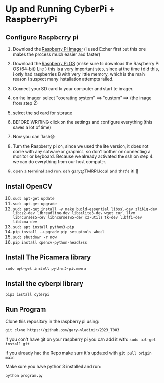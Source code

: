 # Up and Running CyberPi + RaspberryPi
## Configure Raspberry pi

1. Download the [Raspberry Pi Imager](URL "https://www.raspberrypi.org/software/") (i used Etcher first but this one makes the process much easier and faster)

2. Download the [Raspberry Pi OS](URL "https://www.raspberrypi.com/software/operating-systems/") (make sure to download the Raspberry Pi OS (64-bit) Lite ) this is a very important step, since at the time i did this, i only had raspberries B with very little memory, which is the main reason i suspect many installation attempts failed.
3. Connect your SD card to your computer and start te imager.
4. on the imager, select "operating system" ==> "custom" ==> (the image from step 2)
5. select the sd card for storage
6. BEFORE WRITING click on the settings and configure everything (this saves a lot of time)
7. Now you can flash😄
8. Turn the Raspberry pi on, since we used the lite version, it does not come with any sotware or graphics, so don't bother on connecting a monitor or keyboard. Because we already activated the ssh on step 4. we can do everything from our host computer.
9. open a terminal and run:  ssh gary@TMRPI.local   and that's it! 🥳

## Install OpenCV
10. `sudo apt-get update`
11. `sudo apt-get upgrade`
12. `sudo apt-get install -y make build-essential libssl-dev zlib1g-dev libbz2-dev libreadline-dev libsqlite3-dev wget curl llvm libncurses5-dev libncursesw5-dev xz-utils tk-dev libffi-dev liblzma-dev`
13. `sudo apt install python3-pip`
14. `pip install --upgrade pip setuptools wheel`
15. `sudo shutdown -r now`
16. `pip install opencv-python-headless`

## Install The Picamera library

`sudo apt-get install python3-picamera`

## Install the cyberpi library

`pip3 install cyberpi`

## Run Program
Clone this repository in the raspberry pi using:

 `git clone https://github.com/gary-vladimir/2023_T003`

 if you don't have git on your raspberry pi you can add it with: `sudo apt-get install git`

 if you already had the Repo make sure it's updated with `git pull origin main`

Make sure you have python 3 installed and run:

`python program.py`
